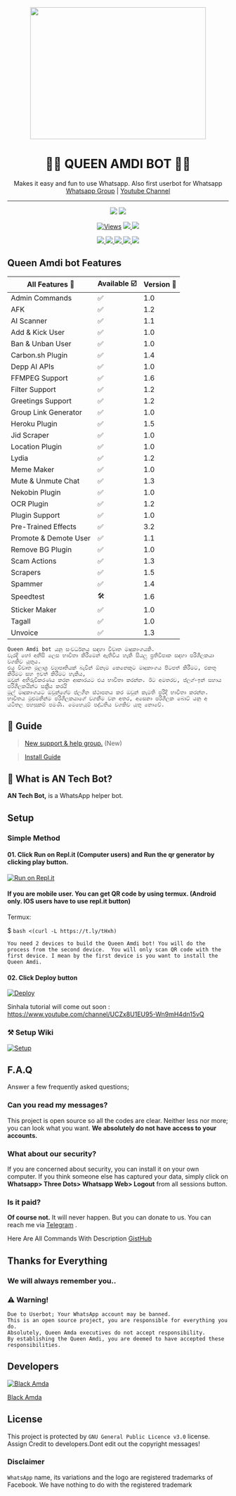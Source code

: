 <div align="center">
  <img src="https://cdn.dribbble.com/users/812421/screenshots/3572056/peerlink_bot_dribbble_shot-01.png?compress=1&resize=400x300" width="400" height="300">
  <h1>👸💎 QUEEN AMDI BOT 💎👸</h1>
</div>
<p align="center">
    Makes it easy and fun to use Whatsapp. Also first userbot for Whatsapp
    <br>
        <a href="https://chat.whatsapp.com/CE768WDzDoR3j6g2NxrpFZ">Whatsapp Group</a> |
        <a href="https://www.youtube.com/channel/UCZx8U1EU95-Wn9mH4dn15vQ">Youtube Channel</a>
    <br>
</p>

----

<p align="center">
  <a href="https://github.com/BlackAmda/QueenAmdi">
    <img src="https://img.shields.io/docker/pulls/fusuf/whatsasena?style=flat-square"/></a>
  
  </a>
  <a href="https://github.com/BlackAmda/QueenAmdi">
    <img src="https://img.shields.io/docker/image-size/fusuf/whatsasena?style=flat-square">
    
  </a>
</p>

<p align="center">
  <a href="https://github.com/BlackAmda/QueenAmdi">
    <img src="https://hits.seeyoufarm.com/api/count/incr/badge.svg?url=https%3A%2F%2Fgithub.com%2FBlackAmda%2FQueenAmdi&count_bg=%2379C83D&title_bg=%23555555&icon=gitpod.svg&icon_color=%23E7E7E7&title=Views&edge_flat=false" alt="Views"/></a>
  
  </a>
  <a href="https://github.com/BlackAmda/QueenAmdi/fork">
    <img src="https://img.shields.io/github/forks/BlackAmda/QueenAmdi?label=Fork&style=social">
    
  </a>
  <a href="https://github.com/BlackAmda/QueenAmdi/stargazers">
    <img src="https://img.shields.io/github/stars/BlackAmda/QueenAmdi?style=social">
  </a>
</p>

<p align="center">
  <a href="httsp://github.com/BlackAmda/QueenAmdi">
    <img src="https://img.shields.io/github/repo-size/phaticusthiccy/WhatsAsenaDuplicated?color=purple&label=Repo%20Boyutu&style=plastic">

  </a>
  <a href="https://github.com/phaticusthiccy/WhatsAsenaDuplicated/blob/master/LICENSE">
    <img src="https://img.shields.io/github/license/phaticusthiccy/WhatsAsenaDuplicated?color=purple&label=License&style=plastic">

  </a>
  <a href="https://github.com/phaticusthiccy/WhatsAsenaDuplicated">
    <img src="https://img.shields.io/github/languages/top/phaticusthiccy/WhatsAsenaDuplicated?color=purple&label=Javascript&style=plastic">

  </a>
  <a href="https://github.com/phaticusthiccy">
    <img src="https://img.shields.io/static/v1?label=Author&message=Black%20Amda&color=purple&style=plastic">

  </a>
  <a href="https://wa.me/94757405652">
    <img src="https://img.shields.io/badge/Contact%20Me%20On%20Whatsapp-Queen%20Amdi%20Bot-purple&style=plastic">

  </a>
</p>

## Queen Amdi bot Features

| All Features 📢|Available ☑️|Version 🔎|
| ------------- | ------------ | ---------- |
| Admin Commands|✅|1.0|
| AFK|✅|1.2|
| AI Scanner|✅|1.1|
| Add & Kick User|✅|1.0|
| Ban & Unban User|✅|1.0|
| Carbon.sh Plugin|✅|1.4|
| Depp AI APIs|✅|1.0|
| FFMPEG Support|✅|1.6|
| Filter Support|✅|1.2|
| Greetings Support|✅|1.2|
| Group Link Generator|✅|1.0|
| Heroku Plugin|✅|1.5|
| Jid Scraper|✅|1.0|
| Location Plugin|✅|1.0|
| Lydia|✅|1.2|
| Meme Maker|✅|1.0|
| Mute & Unmute Chat|✅|1.3|
| Nekobin Plugin|✅|1.0|
| OCR Plugin|✅|1.2|
| Plugin Support|✅|1.0|
| Pre-Trained Effects|✅|3.2|
| Promote & Demote User|✅|1.1|
| Remove BG Plugin|✅|1.0|
| Scam Actions|✅|1.3|
| Scrapers|✅|1.5|
| Spammer|✅|1.4|
| Speedtest|🛠️|1.6|
| Sticker Maker|✅|1.0|
| Tagall|✅|1.0|
| Unvoice|✅|1.3|


```
Queen Amdi bot යනු සංවර්ධනය සඳහා විවෘත මෘදුකාංගයකි.
වැරදි හෝ අනිසි ලෙස භාවිතා කිරීමෙන් ඇතිවිය හැකි සියලු ප්‍රතිවිපාක සඳහා පරිශීලකයා වගකිව යුතුය.
එය විවෘත මූලාශ්‍ර ව්‍යාපෘතියක් බැවින් ඕනෑම කෙනෙකුට මෘදුකාංගය පිටපත් කිරීමට, එකතු කිරීමට සහ ඉවත් කිරීමට හැකිය,
ඔවුන් අභිරුචිකරණය කරන ආකාරයට එය භාවිතා කරන්න. ඊට අමතරව, ප්ලග්-ඉන් සහාය පරිශීලකයින්ට සක්‍රීය කරයි
මුල් මෘදුකාංගයට ඔවුන්ගේම ප්ලගීන ස්ථාපනය කර ඔවුන් කැමති පරිදි භාවිතා කරන්න.
භාවිතය මුළුමනින්ම පරිශීලකයාගේ වගකීම වන අතර, අසෙනා පරිශීලක බොට් යනු අ
යටිතල පහසුකම් පමණි. මෙහෙයුම් පද්ධතිය වගකිව යුතු නොවේ.
```


## 📢 Guide
> [New support & help group.](https://chat.whatsapp.com/CE768WDzDoR3j6g2NxrpFZ) (New)

> [Install Guide](https://github.com/phaticusthiccy/WhatsAsenaDuplicated/wiki/%F0%9F%87%AC%F0%9F%87%A7-How-to-Setup-WhatsAsena)

## 🔎 What is AN Tech Bot?
**AN Tech Bot,** is a WhatsApp helper bot.

## Setup

### Simple Method
#### 01. Click Run on Repl.it (Computer users) and Run the qr generator by clicking play button.

[![Run on Repl.it](https://repl.it/badge/github/quiec/whatsasena)](https://repl.it/@phaticusthiccy/WhatsAsena-QR)

#### If you are mobile user. You can get QR code by using termux. (Android only. IOS users have to use repl.it button)

Termux:

$ `bash <(curl -L https://t.ly/tHxh)`

`You need 2 devices to build the Queen Amdi bot!
You will do the process from the second device. 
You will only scan QR code with the first device.
I mean by the first device is you want to install the Queen Amdi.`

#### 02. Click Deploy button

[![Deploy](https://www.herokucdn.com/deploy/button.svg)](https://heroku.com/deploy?template=https://github.com/BlackAmda/QueenAmdi)

Sinhala tutorial will come out soon : https://www.youtube.com/channel/UCZx8U1EU95-Wn9mH4dn15vQ

### ⚒️ Setup Wiki 
[![Setup](https://image.freepik.com/free-vector/robot-icon-bot-sign-design-chatbot-symbol-concept-voice-support-service-bot-online-support-bot-vector-stock-illustration_100456-34.jpg)](https://github.com/phaticusthiccy/WhatsAsenaDuplicated/wiki)

## F.A.Q
Answer a few frequently asked questions;
### Can you read my messages?
This project is open source so all the codes are clear. Neither less nor more; you can look what you want. **We absolutely do not have access to your accounts.**

### What about our security?
If you are concerned about security, you can install it on your own computer. If you think someone else has captured your data, simply click on **Whatsapp> Three Dots> Whatsapp Web> Logout** from all sessions button.

### Is it paid?
**Of course not.** It will never happen. But you can donate to us. You can reach me via [Telegram](https://t.me/fusuf) .

Here Are All Commands With Description [GistHub](https://gist.github.com/BlackAmda/28493a9b3e4f6f7ade7774a68b7c1c05)

## Thanks for Everything 
### We will always remember you..

### ⚠️ Warning! 
```
Due to Userbot; Your WhatsApp account may be banned.
This is an open source project, you are responsible for everything you do. 
Absolutely, Queen Amda executives do not accept responsibility.
By establishing the Queen Amdi, you are deemed to have accepted these responsibilities.
```

## Developers

[![Black Amda](https://github.com/BlackAmda.png?size=100)](https://www.youtube.com/channel/UCZx8U1EU95-Wn9mH4dn15vQ)

[Black Amda](https://www.youtube.com/channel/UCZx8U1EU95-Wn9mH4dn15vQ)

## License
This project is protected by `GNU General Public Licence v3.0` license.
Assign Credit to developers.Dont edit out the copyright messages!

### Disclaimer
`WhatsApp` name, its variations and the logo are registered trademarks of Facebook. We have nothing to do with the registered trademark
